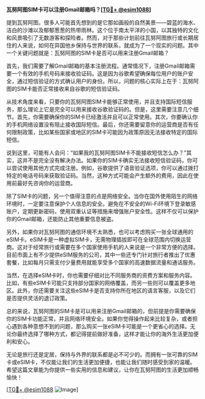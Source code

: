**瓦努阿图SIM卡可以注册Gmail邮箱吗？[[TG💪+ @esim1088](https://t.me/s/esim1088)]**

提到瓦努阿图，很多人可能首先想到的是它那如画般的自然美景——碧蓝的海水、洁白的沙滩以及郁郁葱葱的热带雨林。这个位于南太平洋的小国，以其独特的文化和风景吸引了无数游客和探险者。然而，对于那些计划前往瓦努阿图旅行或长期居住的人来说，如何在异国他乡保持与世界的联系，就成为了一个现实的问题。其中一个关键问题就是：瓦努阿图的SIM卡是否可以用来注册Gmail邮箱？

首先，我们需要了解Gmail邮箱的基本注册流程。通常情况下，注册Gmail邮箱需要一个有效的手机号码来接收验证码。这是因为谷歌希望确保每位用户的账户安全，通过短信验证的方式确认用户的身份。所以，问题的核心实际上在于：瓦努阿图的SIM卡能否正常接收来自谷歌的短信验证码。

从技术角度来看，只要你的瓦努阿图SIM卡能够正常使用，并且支持国际短信服务，那么理论上它是完全可以用来接收谷歌验证码的。但是，这里需要注意几个细节。首先，你需要确保你的SIM卡已经激活并且可以正常使用。其次，你要确认你的手机网络设置没有阻止接收国际短信。最后，你还需要留意你的运营商是否有任何限制政策，比如某些国家或地区的SIM卡可能因为政策原因无法接收特定的国际短信。

说到这里，可能有人会问：“如果我的瓦努阿图SIM卡不能接收短信怎么办？”其实，这并不是完全没有解决办法。如果你的SIM卡确实无法接收短信验证码，你可以尝试使用其他方式完成注册。例如，谷歌提供了语音验证选项，你可以通过拨打特定的电话号码来获取验证码。当然，这种方式可能会产生额外的费用，因此在使用前最好先咨询你的运营商。

除了SIM卡的问题，另一个值得注意的点是网络安全。当你在国外使用陌生的网络环境时，一定要注意保护个人信息的安全。避免在不安全的Wi-Fi环境下登录敏感账户，定期更新密码，使用双重认证等措施来增强账户安全性。这样不仅可以保护你的Gmail邮箱，还能防止其他重要信息被盗。

另外，如果你对瓦努阿图的通信环境不太熟悉，也可以考虑购买一张全球通用的eSIM卡。eSIM卡是一种虚拟SIM卡，无需物理插拔即可在全球范围内切换运营商。这对于经常旅行或需要在多个国家使用手机的人来说是一个非常方便的选择。目前市面上有不少提供eSIM服务的公司，其中一些还专门针对旅行者推出了优惠套餐，比如每月只需支付少量费用就能享受多个国家的高速数据流量和通话服务。

当然，在选择eSIM卡时，你也需要仔细对比不同服务商的资费方案和服务内容。比如，有些eSIM卡可能只支持部分国家的网络覆盖，而另一些则可以覆盖更多地区。此外，你还需要关注这些eSIM卡是否支持你所在地区的语言客服，以及它们是否提供灵活的退订政策。

总的来说，瓦努阿图的SIM卡是可以用来注册Gmail邮箱的，但前提是你需要确保你的SIM卡功能正常，并且网络环境安全。如果你觉得操作起来比较复杂，或者担心遇到各种意想不到的问题，那么购买一张eSIM卡可能是一个更省心的选择。无论你最终选择了哪种方式，都记得提前做好准备，这样才能让你的海外生活更加便利和安心。

无论是旅行还是定居，保持与外界的联系都是必不可少的。而拥有一张可靠的SIM卡或eSIM卡，不仅能让我们的生活更加便捷，也能让我们随时感受到家的温暖。希望这篇文章能为你提供一些实用的信息和建议，让你在瓦努阿图的生活更加顺畅愉快！

[[TG💪+ @esim1088](https://t.me/s/esim1088) ![Image](https://i.postimg.cc/4NQfJmqS/Snipaste-2025-05-13-00-14-12.png)]